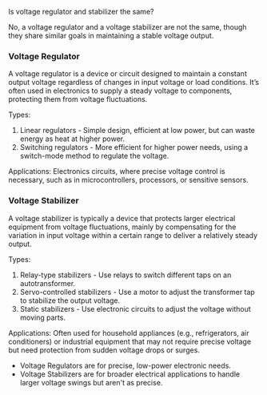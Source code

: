 Is voltage regulator and stabilizer the same?

No, a voltage regulator and a voltage stabilizer are not the same, though they share similar goals in maintaining a stable voltage output.

### Voltage Regulator

A voltage regulator is a device or circuit designed to maintain a constant output voltage regardless of changes in input voltage or load conditions. It’s often used in electronics to supply a steady voltage to components, protecting them from voltage fluctuations.

Types:
1. Linear regulators - Simple design, efficient at low power, but can waste energy as heat at higher power.
2. Switching regulators - More efficient for higher power needs, using a switch-mode method to regulate the voltage.

Applications: Electronics circuits, where precise voltage control is necessary, such as in microcontrollers, processors, or sensitive sensors.

### Voltage Stabilizer

A voltage stabilizer is typically a device that protects larger electrical equipment from voltage fluctuations, mainly by compensating for the variation in input voltage within a certain range to deliver a relatively steady output.

Types:

1. Relay-type stabilizers - Use relays to switch different taps on an autotransformer.
2. Servo-controlled stabilizers - Use a motor to adjust the transformer tap to stabilize the output voltage.
3. Static stabilizers - Use electronic circuits to adjust the voltage without moving parts.

Applications: Often used for household appliances (e.g., refrigerators, air conditioners) or industrial equipment that may not require precise voltage but need protection from sudden voltage drops or surges.

- Voltage Regulators are for precise, low-power electronic needs.
- Voltage Stabilizers are for broader electrical applications to handle larger voltage swings but aren't as precise.
